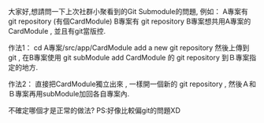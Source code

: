 大家好,想請問一下上次社群小聚看到的Git Submodule的問題,
例如：
    A專案有 git repository  (有個CardModule)
    B專案有 git repository
    B專案想共用A專案的CardModule , 並且有git當版控.

作法1：
    cd A專案/src/app/CardModule add a new git repository 然後上傳到git ,
    在B專案使用 git subModule add CardModule 的 git repository 到Ｂ專案指定的地方.

作法2：
    直接把CardModule獨立出來 , 一樣開一個新的 git repository , 然後Ａ和Ｂ專案再用subModule加回各自專案內.

不確定哪個才是正常的做法?
PS:好像比較偏git的問題XD
